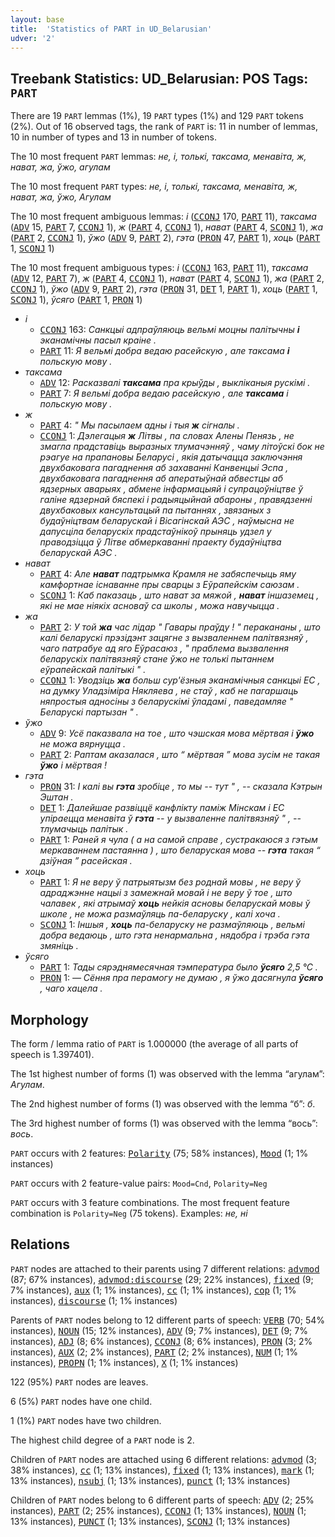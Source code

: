 ```yaml
---
layout: base
title:  'Statistics of PART in UD_Belarusian'
udver: '2'
---
```


## Treebank Statistics: UD_Belarusian: POS Tags: `PART`

There are 19 `PART` lemmas (1%), 19 `PART` types (1%) and 129 `PART` tokens (2%).
Out of 16 observed tags, the rank of `PART` is: 11 in number of lemmas, 10 in number of types and 13 in number of tokens.

The 10 most frequent `PART` lemmas: <em>не, і, толькі, таксама, менавіта, ж, нават, жа, ўжо, агулам</em>

The 10 most frequent `PART` types:  <em>не, і, толькі, таксама, менавіта, ж, нават, жа, ўжо, Агулам</em>

The 10 most frequent ambiguous lemmas: <em>і</em> (<tt><a href="be-pos-CCONJ.html">CCONJ</a></tt> 170, <tt><a href="be-pos-PART.html">PART</a></tt> 11), <em>таксама</em> (<tt><a href="be-pos-ADV.html">ADV</a></tt> 15, <tt><a href="be-pos-PART.html">PART</a></tt> 7, <tt><a href="be-pos-CCONJ.html">CCONJ</a></tt> 1), <em>ж</em> (<tt><a href="be-pos-PART.html">PART</a></tt> 4, <tt><a href="be-pos-CCONJ.html">CCONJ</a></tt> 1), <em>нават</em> (<tt><a href="be-pos-PART.html">PART</a></tt> 4, <tt><a href="be-pos-SCONJ.html">SCONJ</a></tt> 1), <em>жа</em> (<tt><a href="be-pos-PART.html">PART</a></tt> 2, <tt><a href="be-pos-CCONJ.html">CCONJ</a></tt> 1), <em>ўжо</em> (<tt><a href="be-pos-ADV.html">ADV</a></tt> 9, <tt><a href="be-pos-PART.html">PART</a></tt> 2), <em>гэта</em> (<tt><a href="be-pos-PRON.html">PRON</a></tt> 47, <tt><a href="be-pos-PART.html">PART</a></tt> 1), <em>хоць</em> (<tt><a href="be-pos-PART.html">PART</a></tt> 1, <tt><a href="be-pos-SCONJ.html">SCONJ</a></tt> 1)

The 10 most frequent ambiguous types:  <em>і</em> (<tt><a href="be-pos-CCONJ.html">CCONJ</a></tt> 163, <tt><a href="be-pos-PART.html">PART</a></tt> 11), <em>таксама</em> (<tt><a href="be-pos-ADV.html">ADV</a></tt> 12, <tt><a href="be-pos-PART.html">PART</a></tt> 7), <em>ж</em> (<tt><a href="be-pos-PART.html">PART</a></tt> 4, <tt><a href="be-pos-CCONJ.html">CCONJ</a></tt> 1), <em>нават</em> (<tt><a href="be-pos-PART.html">PART</a></tt> 4, <tt><a href="be-pos-SCONJ.html">SCONJ</a></tt> 1), <em>жа</em> (<tt><a href="be-pos-PART.html">PART</a></tt> 2, <tt><a href="be-pos-CCONJ.html">CCONJ</a></tt> 1), <em>ўжо</em> (<tt><a href="be-pos-ADV.html">ADV</a></tt> 9, <tt><a href="be-pos-PART.html">PART</a></tt> 2), <em>гэта</em> (<tt><a href="be-pos-PRON.html">PRON</a></tt> 31, <tt><a href="be-pos-DET.html">DET</a></tt> 1, <tt><a href="be-pos-PART.html">PART</a></tt> 1), <em>хоць</em> (<tt><a href="be-pos-PART.html">PART</a></tt> 1, <tt><a href="be-pos-SCONJ.html">SCONJ</a></tt> 1), <em>ўсяго</em> (<tt><a href="be-pos-PART.html">PART</a></tt> 1, <tt><a href="be-pos-PRON.html">PRON</a></tt> 1)


* <em>і</em>
  * <tt><a href="be-pos-CCONJ.html">CCONJ</a></tt> 163: <em>Санкцыі адпраўляюць вельмі моцны палітычны <b>і</b> эканамічны пасыл краіне .</em>
  * <tt><a href="be-pos-PART.html">PART</a></tt> 11: <em>Я вельмі добра ведаю расейскую , але таксама <b>і</b> польскую мову .</em>
* <em>таксама</em>
  * <tt><a href="be-pos-ADV.html">ADV</a></tt> 12: <em>Расказвалі <b>таксама</b> пра крыўды , выкліканыя рускімі .</em>
  * <tt><a href="be-pos-PART.html">PART</a></tt> 7: <em>Я вельмі добра ведаю расейскую , але <b>таксама</b> і польскую мову .</em>
* <em>ж</em>
  * <tt><a href="be-pos-PART.html">PART</a></tt> 4: <em>" Мы пасылаем адны і тыя <b>ж</b> сігналы .</em>
  * <tt><a href="be-pos-CCONJ.html">CCONJ</a></tt> 1: <em>Дэлегацыя <b>ж</b> Літвы , па словах Алены Пенязь , не змагла прадставіць выразных тлумачэнняў , чаму літоўскі бок не рэагуе на прапановы Беларусі , якія датычацца заключэння двухбаковага пагаднення аб захаванні Канвенцыі Эспа , двухбаковага пагаднення аб аператыўнай абвестцы аб ядзерных аварыях , абмене інфармацыяй і супрацоўніцтве ў галіне ядзернай бяспекі і радыяцыйнай абароны , правядзенні двухбаковых кансультацый па пытаннях , звязаных з будаўніцтвам беларускай і Вісагінскай АЭС , наўмысна не дапусціла беларускіх прадстаўнікоў прыняць удзел у праводзіцца ў Літве абмеркаванні праекту будаўніцтва беларускай АЭС .</em>
* <em>нават</em>
  * <tt><a href="be-pos-PART.html">PART</a></tt> 4: <em>Але <b>нават</b> падтрымка Крамля не забяспечыць яму камфортнае існаванне пры сварцы з Еўрапейскім саюзам .</em>
  * <tt><a href="be-pos-SCONJ.html">SCONJ</a></tt> 1: <em>Каб паказаць , што нават за мяжой , <b>нават</b> іншаземец , які не мае ніякіх асноваў са школы , можа навучыцца .</em>
* <em>жа</em>
  * <tt><a href="be-pos-PART.html">PART</a></tt> 2: <em>У той <b>жа</b> час лідар " Гавары праўду ! " перакананы , што калі беларускі прэзідэнт зацягне з вызваленнем палітвязняў , чаго патрабуе ад яго Еўрасаюз , " праблема вызвалення беларускіх палітвязняў стане ўжо не толькі пытаннем еўрапейскай палітыкі " .</em>
  * <tt><a href="be-pos-CCONJ.html">CCONJ</a></tt> 1: <em>Уводзіць <b>жа</b> больш сур'ёзныя эканамічныя санкцыі ЕС , на думку Уладзіміра Някляева , не стаў , каб не пагаршаць няпростыя адносіны з беларускімі ўладамі , паведамляе " Беларускі партызан " .</em>
* <em>ўжо</em>
  * <tt><a href="be-pos-ADV.html">ADV</a></tt> 9: <em>Усё паказвала на тое , што чэшская мова мёртвая і <b>ўжо</b> не можа вярнуцца .</em>
  * <tt><a href="be-pos-PART.html">PART</a></tt> 2: <em>Раптам аказалася , што “ мёртвая ” мова зусім не такая <b>ўжо</b> і мёртвая !</em>
* <em>гэта</em>
  * <tt><a href="be-pos-PRON.html">PRON</a></tt> 31: <em>І калі вы <b>гэта</b> зробіце , то мы -- тут " , -- сказала Кэтрын Эштан .</em>
  * <tt><a href="be-pos-DET.html">DET</a></tt> 1: <em>Далейшае развіццё канфлікту паміж Мінскам і ЕС упіраецца менавіта ў <b>гэта</b> -- у вызваленне палітвязняў " , -- тлумачыць палітык .</em>
  * <tt><a href="be-pos-PART.html">PART</a></tt> 1: <em>Раней я чула ( а на самой справе , сустракаюся з гэтым меркаваннем пастаянна ) , што беларуская мова -- <b>гэта</b> такая “ дзіўная ” расейская .</em>
* <em>хоць</em>
  * <tt><a href="be-pos-PART.html">PART</a></tt> 1: <em>Я не веру ў патрыятызм без роднай мовы , не веру ў адраджэнне нацыі з замежнай мовай і не веру ў тое , што чалавек , які атрымаў <b>хоць</b> нейкія асновы беларускай мовы ў школе , не можа размаўляць па-беларуску , калі хоча .</em>
  * <tt><a href="be-pos-SCONJ.html">SCONJ</a></tt> 1: <em>Іншыя , <b>хоць</b> па-беларуску не размаўляюць , вельмі добра ведаюць , што гэта ненармальна , нядобра і трэба гэта змяніць .</em>
* <em>ўсяго</em>
  * <tt><a href="be-pos-PART.html">PART</a></tt> 1: <em>Тады сярэднямесячная тэмпература было <b>ўсяго</b> 2,5 °С .</em>
  * <tt><a href="be-pos-PRON.html">PRON</a></tt> 1: <em>— Сёння пра перамогу не думаю , я ўжо дасягнула <b>ўсяго</b> , чаго хацела .</em>

## Morphology

The form / lemma ratio of `PART` is 1.000000 (the average of all parts of speech is 1.397401).

The 1st highest number of forms (1) was observed with the lemma “агулам”: <em>Агулам</em>.

The 2nd highest number of forms (1) was observed with the lemma “б”: <em>б</em>.

The 3rd highest number of forms (1) was observed with the lemma “вось”: <em>вось</em>.

`PART` occurs with 2 features: <tt><a href="be-feat-Polarity.html">Polarity</a></tt> (75; 58% instances), <tt><a href="be-feat-Mood.html">Mood</a></tt> (1; 1% instances)

`PART` occurs with 2 feature-value pairs: `Mood=Cnd`, `Polarity=Neg`

`PART` occurs with 3 feature combinations.
The most frequent feature combination is `Polarity=Neg` (75 tokens).
Examples: <em>не, ні</em>


## Relations

`PART` nodes are attached to their parents using 7 different relations: <tt><a href="be-dep-advmod.html">advmod</a></tt> (87; 67% instances), <tt><a href="be-dep-advmod-discourse.html">advmod:discourse</a></tt> (29; 22% instances), <tt><a href="be-dep-fixed.html">fixed</a></tt> (9; 7% instances), <tt><a href="be-dep-aux.html">aux</a></tt> (1; 1% instances), <tt><a href="be-dep-cc.html">cc</a></tt> (1; 1% instances), <tt><a href="be-dep-cop.html">cop</a></tt> (1; 1% instances), <tt><a href="be-dep-discourse.html">discourse</a></tt> (1; 1% instances)

Parents of `PART` nodes belong to 12 different parts of speech: <tt><a href="be-pos-VERB.html">VERB</a></tt> (70; 54% instances), <tt><a href="be-pos-NOUN.html">NOUN</a></tt> (15; 12% instances), <tt><a href="be-pos-ADV.html">ADV</a></tt> (9; 7% instances), <tt><a href="be-pos-DET.html">DET</a></tt> (9; 7% instances), <tt><a href="be-pos-ADJ.html">ADJ</a></tt> (8; 6% instances), <tt><a href="be-pos-CCONJ.html">CCONJ</a></tt> (8; 6% instances), <tt><a href="be-pos-PRON.html">PRON</a></tt> (3; 2% instances), <tt><a href="be-pos-AUX.html">AUX</a></tt> (2; 2% instances), <tt><a href="be-pos-PART.html">PART</a></tt> (2; 2% instances), <tt><a href="be-pos-NUM.html">NUM</a></tt> (1; 1% instances), <tt><a href="be-pos-PROPN.html">PROPN</a></tt> (1; 1% instances), <tt><a href="be-pos-X.html">X</a></tt> (1; 1% instances)

122 (95%) `PART` nodes are leaves.

6 (5%) `PART` nodes have one child.

1 (1%) `PART` nodes have two children.

The highest child degree of a `PART` node is 2.

Children of `PART` nodes are attached using 6 different relations: <tt><a href="be-dep-advmod.html">advmod</a></tt> (3; 38% instances), <tt><a href="be-dep-cc.html">cc</a></tt> (1; 13% instances), <tt><a href="be-dep-fixed.html">fixed</a></tt> (1; 13% instances), <tt><a href="be-dep-mark.html">mark</a></tt> (1; 13% instances), <tt><a href="be-dep-nsubj.html">nsubj</a></tt> (1; 13% instances), <tt><a href="be-dep-punct.html">punct</a></tt> (1; 13% instances)

Children of `PART` nodes belong to 6 different parts of speech: <tt><a href="be-pos-ADV.html">ADV</a></tt> (2; 25% instances), <tt><a href="be-pos-PART.html">PART</a></tt> (2; 25% instances), <tt><a href="be-pos-CCONJ.html">CCONJ</a></tt> (1; 13% instances), <tt><a href="be-pos-NOUN.html">NOUN</a></tt> (1; 13% instances), <tt><a href="be-pos-PUNCT.html">PUNCT</a></tt> (1; 13% instances), <tt><a href="be-pos-SCONJ.html">SCONJ</a></tt> (1; 13% instances)

